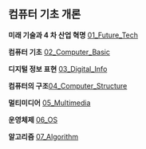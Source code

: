 ## 컴퓨터 기초 개론

**미래 기술과 4 차 산업 혁명** [01_Future_Tech](https://github.com/hyunjung20222/TIL/blob/main/CS/Computing%20Systems/Computer_Intro/01_Future_Tech.md)

**컴퓨터 기초** [02_Computer_Basic](https://github.com/hyunjung20222/TIL/blob/main/CS/Computing%20Systems/Computer_Intro/02_Computer_Basic.md)

**디지털 정보 표현** [03_Digital_Info](https://github.com/hyunjung20222/TIL/blob/main/CS/Computing%20Systems/Computer_Intro/03_Digital_Info.md)

**컴퓨터의 구조**[04_Computer_Structure](https://github.com/hyunjung20222/TIL/blob/main/CS/Computing%20Systems/Computer_Intro/04_Computer_Structure.md)

**멀티미디어** [05_Multimedia](https://github.com/hyunjung20222/TIL/blob/main/CS/Computing%20Systems/Computer_Intro/05_Multimedia.md)

**운영체제** [06_OS](https://github.com/hyunjung20222/TIL/blob/main/CS/Computing%20Systems/Computer_Intro/06_OS.md)

**알고리즘** [07_Algorithm](https://github.com/hyunjung20222/TIL/blob/main/CS/Computing%20Systems/Computer_Intro/07_Algorithm.md)